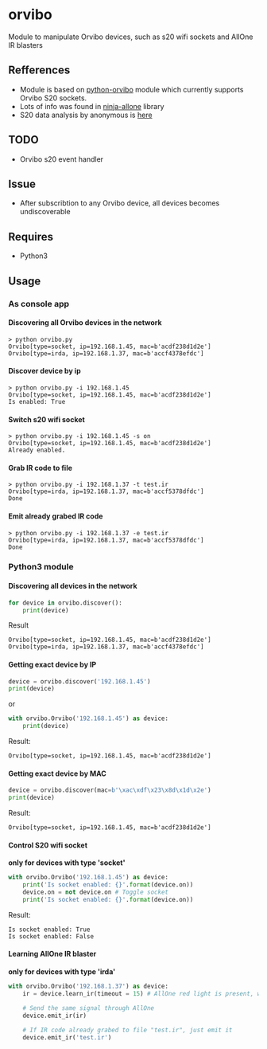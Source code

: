# orvibo
Module to manipulate Orvibo devices, such as s20 wifi sockets and AllOne IR blasters

## Refferences
* Module is based on [python-orvibo](https://github.com/happyleavesaoc/python-orvibo) module which currently supports Orvibo S20 sockets.
* Lots of info was found in [ninja-allone](https://github.com/Grayda/ninja-allone/blob/master/lib/allone.js) library
* S20 data analysis by anonymous is [here](http://pastebin.com/0w8N7AJD)

## TODO
* Orvibo s20 event handler

## Issue
* After subscribtion to any Orvibo device, all devices becomes undiscoverable

## Requires
* Python3

## Usage
### As console app
#### Discovering all Orvibo devices in the network
```shell
> python orvibo.py
Orvibo[type=socket, ip=192.168.1.45, mac=b'acdf238d1d2e']
Orvibo[type=irda, ip=192.168.1.37, mac=b'accf4378efdc']
```
#### Discover device by ip
```shell
> python orvibo.py -i 192.168.1.45
Orvibo[type=socket, ip=192.168.1.45, mac=b'acdf238d1d2e']
Is enabled: True
```
#### Switch s20 wifi socket
```shell
> python orvibo.py -i 192.168.1.45 -s on
Orvibo[type=socket, ip=192.168.1.45, mac=b'acdf238d1d2e']
Already enabled.
```
#### Grab IR code to file
```shell
> python orvibo.py -i 192.168.1.37 -t test.ir
Orvibo[type=irda, ip=192.168.1.37, mac=b'accf5378dfdc']
Done
```
#### Emit already grabed IR code
```shell
> python orvibo.py -i 192.168.1.37 -e test.ir
Orvibo[type=irda, ip=192.168.1.37, mac=b'accf5378dfdc']
Done
```


### Python3 module
#### Discovering all devices in the network
```python
for device in orvibo.discover():
    print(device)
```
Result
```
Orvibo[type=socket, ip=192.168.1.45, mac=b'acdf238d1d2e']
Orvibo[type=irda, ip=192.168.1.37, mac=b'accf4378efdc']
```

#### Getting exact device by IP
```python
device = orvibo.discover('192.168.1.45')
print(device)
```
or
```python
with orvibo.Orvibo('192.168.1.45') as device:
    print(device)
```
Result:
```
Orvibo[type=socket, ip=192.168.1.45, mac=b'acdf238d1d2e']
```

#### Getting exact device by MAC
```python
device = orvibo.discover(mac=b'\xac\xdf\x23\x8d\x1d\x2e')
print(device)
```
Result:
```
Orvibo[type=socket, ip=192.168.1.45, mac=b'acdf238d1d2e']
```

#### Control S20 wifi socket
**only for devices with type 'socket'**
```python
with orvibo.Orvibo('192.168.1.45') as device:
    print('Is socket enabled: {}'.format(device.on))
    device.on = not device.on # Toggle socket
    print('Is socket enabled: {}'.format(device.on))
```
Result:
```
Is socket enabled: True
Is socket enabled: False
```

#### Learning AllOne IR blaster
**only for devices with type 'irda'**
```python
with orvibo.Orvibo('192.168.1.37') as device:
    ir = device.learn_ir(timeout = 15) # AllOne red light is present, waiting for ir signal for 15 seconds

    # Send the same signal through AllOne
    device.emit_ir(ir)
    
    # If IR code already grabed to file "test.ir", just emit it
    device.emit_ir('test.ir')
```
